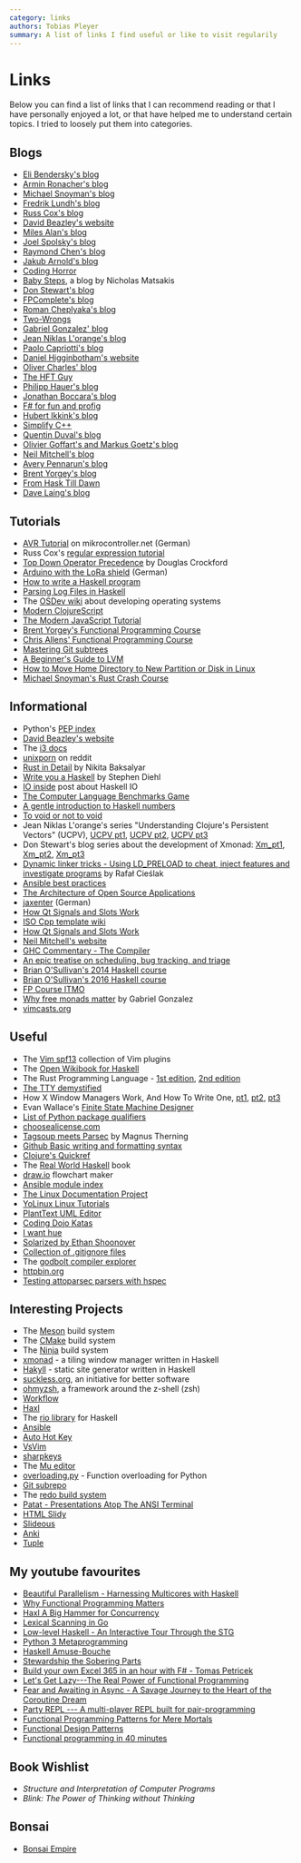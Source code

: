 ```yaml
---
category: links
authors: Tobias Pleyer
summary: A list of links I find useful or like to visit regularily
---
```


Links
=====

Below you can find a list of links that I can recommend reading or that
I have personally enjoyed a lot, or that have helped me to understand
certain topics. I tried to loosely put them into categories.

Blogs
-----

-   [Eli Bendersky\'s blog](http://eli.thegreenplace.net)
-   [Armin Ronacher\'s blog](http://lucumr.pocoo.org)
-   [Michael Snoyman\'s blog](https://www.snoyman.com/blog)
-   [Fredrik Lundh\'s blog](http://effbot.org)
-   [Russ Cox\'s blog](https://research.swtch.com/)
-   [David Beazley\'s website](http://www.dabeaz.com/)
-   [Miles Alan\'s blog](http://userbound.com/blog/)
-   [Joel Spolsky\'s blog](https://www.joelonsoftware.com/)
-   [Raymond Chen\'s blog](https://blogs.msdn.microsoft.com/oldnewthing)
-   [Jakub Arnold\'s blog](https://blog.jakuba.net/)
-   [Coding Horror](https://blog.codinghorror.com)
-   [Baby Steps](http://smallcultfollowing.com/babysteps/), a blog by
    Nicholas Matsakis
-   [Don Stewart\'s blog](https://donsbot.wordpress.com/)
-   [FPComplete\'s blog](https://www.fpcomplete.com/blog)
-   [Roman Cheplyaka\'s blog](https://ro-che.info/articles/)
-   [Two-Wrongs](https://two-wrongs.com/)
-   [Gabriel Gonzalez\' blog](http://www.haskellforall.com/)
-   [Jean Niklas L'orange\'s blog](https://hypirion.com/)
-   [Paolo Capriotti\'s blog](https://paolocapriotti.com/)
-   [Daniel Higginbotham\'s
    website](http://www.flyingmachinestudios.com/)
-   [Oliver Charles\' blog](https://ocharles.org.uk/blog/)
-   [The HFT Guy](https://thehftguy.com/)
-   [Philipp Hauer\'s blog](https://blog.philipphauer.de/)
-   [Jonathan Boccara\'s blog](http://www.fluentcpp.com/)
-   [F\# for fun and profig](https://fsharpforfunandprofit.com/)
-   [Hubert Ikkink\'s blog](http://mrhaki.blogspot.com/)
-   [Simplify C++](https://arne-mertz.de/)
-   [Quentin Duval\'s blog](https://deque.blog/)
-   [Olivier Goffart\'s and Markus Goetz\'s blog](https://woboq.com/)
-   [Neil Mitchell\'s blog](https://neilmitchell.blogspot.com/)
-   [Avery Pennarun\'s blog](https://apenwarr.ca/log/)
-   [Brent Yorgey\'s blog](https://byorgey.wordpress.com/)
-   [From Hask Till Dawn](https://alpmestan.com/)
-   [Dave Laing\'s blog](http://dlaing.org/)

Tutorials
---------

-   [AVR
    Tutorial](https://www.mikrocontroller.net/articles/AVR-Tutorial) on
    mikrocontroller.net (German)
-   Russ Cox\'s [regular expression
    tutorial](https://swtch.com/~rsc/regexp/)
-   [Top Down Operator
    Precedence](http://javascript.crockford.com/tdop/tdop.html) by
    Douglas Crockford
-   [Arduino with the LoRa
    shield](https://stefan.schultheis.at/2017/lora-sensor-arduino-lora-shield/)
    (German)
-   [How to write a Haskell
    program](https://wiki.haskell.org/How_to_write_a_Haskell_program)
-   [Parsing Log Files in
    Haskell](https://www.schoolofhaskell.com/school/starting-with-haskell/libraries-and-frameworks/text-manipulation/attoparsec)
-   The [OSDev wiki](https://wiki.osdev.org/Main_Page) about developing
    operating systems
-   [Modern ClojureScript](https://github.com/magomimmo/modern-cljs)
-   [The Modern JavaScript Tutorial](http://javascript.info/)
-   [Brent Yorgey\'s Functional Programming
    Course](https://www.seas.upenn.edu/~cis194/spring13/lectures.html)
-   [Chris Allens\' Functional Programming
    Course](https://github.com/bitemyapp/fp-course)
-   [Mastering Git
    subtrees](https://medium.com/@porteneuve/mastering-git-subtrees-943d29a798ec)
-   [A Beginner\'s Guide to LVM](https://www.howtoforge.com/linux_lvm)
-   [How to Move Home Directory to New Partition or Disk in
    Linux](https://www.tecmint.com/move-home-directory-to-new-partition-disk-in-linux/)
-   [Michael Snoyman's Rust Crash
    Course](https://www.snoyman.com/blog/2018/10/introducing-rust-crash-course)

Informational
-------------

-   Python\'s [PEP index](https://www.python.org/dev/peps/)
-   [David Beazley\'s website](http://www.dabeaz.com/)
-   The [i3 docs](http://i3wm.org/docs/)
-   [unixporn](https://www.reddit.com/r/unixporn/) on reddit
-   [Rust in Detail](http://nbaksalyar.github.io/) by Nikita Baksalyar
-   [Write you a Haskell](http://dev.stephendiehl.com/fun/index.html) by
    Stephen Diehl
-   [IO inside](https://wiki.haskell.org/IO_inside) post about Haskell
    IO
-   [The Computer Language Benchmarks
    Game](https://benchmarksgame.alioth.debian.org/)
-   [A gentle introduction to Haskell
    numbers](https://www.haskell.org/tutorial/numbers.html)
-   [To void or not to
    void](https://www.fpcomplete.com/blog/2017/07/to-void-or-to-void)
-   Jean Niklas L'orange\'s series \"Understanding Clojure\'s Persistent
    Vectors\" (UCPV), [UCPV
    pt1](https://hypirion.com/musings/understanding-persistent-vector-pt-1),
    [UCPV
    pt2](https://hypirion.com/musings/understanding-persistent-vector-pt-2),
    [UCPV
    pt3](https://hypirion.com/musings/understanding-persistent-vector-pt-3)
-   Don Stewart\'s blog series about the development of Xmonad:
    [Xm\_pt1](https://donsbot.wordpress.com/2007/05/01/roll-your-own-window-manager-part-1-defining-and-testing-a-model/),
    [Xm\_pt2](https://donsbot.wordpress.com/2007/05/17/roll-your-own-window-manager-tracking-focus-with-a-zipper/),
    [Xm\_pt3](https://donsbot.wordpress.com/2007/06/02/xmonad-a-success-for-pure-functional-data-and-quickcheck/)
-   [Dynamic linker tricks - Using LD\_PRELOAD to cheat, inject features
    and investigate
    programs](https://rafalcieslak.wordpress.com/2013/04/02/dynamic-linker-tricks-using-ld_preload-to-cheat-inject-features-and-investigate-programs/)
    by Rafał Cieślak
-   [Ansible best
    practices](http://docs.ansible.com/ansible/latest/user_guide/playbooks_best_practices.html)
-   [The Architecture of Open Source
    Applications](http://www.aosabook.org/en/index.html)
-   [jaxenter](https://jaxenter.de/) (German)
-   [How Qt Signals and Slots
    Work](https://woboq.com/blog/how-qt-signals-slots-work.html)
-   [ISO Cpp template wiki](https://isocpp.org/wiki/faq/templates)
-   [How Qt Signals and Slots
    Work](https://woboq.com/blog/how-qt-signals-slots-work.html)
-   [Neil Mitchell\'s website](https://ndmitchell.com/)
-   [GHC Commentary - The
    Compiler](https://ghc.haskell.org/trac/ghc/wiki/Commentary/Compiler)
-   [An epic treatise on scheduling, bug tracking, and
    triage](https://apenwarr.ca/log/20171213)
-   [Brian O\'Sullivan\'s 2014 Haskell
    course](http://www.scs.stanford.edu/14sp-cs240h/)
-   [Brian O\'Sullivan\'s 2016 Haskell
    course](http://www.scs.stanford.edu/16wi-cs240h/)
-   [FP Course ITMO](https://github.com/jagajaga/FP-Course-ITMO)
-   [Why free monads
    matter](http://www.haskellforall.com/2012/06/you-could-have-invented-free-monads.html)
    by Gabriel Gonzalez
-   [vimcasts.org](http://vimcasts.org/episodes/)

Useful
------

-   The [Vim spf13](http://vim.spf13.com/) collection of Vim plugins
-   The [Open Wikibook for
    Haskell](https://en.wikibooks.org/wiki/Haskell)
-   The Rust Programming Language - [1st
    edition](https://doc.rust-lang.org/stable/book/first-edition/), [2nd
    edition](https://doc.rust-lang.org/stable/book/second-edition/)
-   [The TTY
    demystified](http://www.linusakesson.net/programming/tty/index.php)
-   How X Window Managers Work, And How To Write One,
    [pt1](https://seasonofcode.com/posts/how-x-window-managers-work-and-how-to-write-one-part-i.html),
    [pt2](https://seasonofcode.com/posts/how-x-window-managers-work-and-how-to-write-one-part-ii.html),
    [pt3](https://seasonofcode.com/posts/how-x-window-managers-work-and-how-to-write-one-part-iii.html)
-   Evan Wallace\'s [Finite State Machine
    Designer](http://www.madebyevan.com/fsm/)
-   [List of Python package
    qualifiers](https://pypi.python.org/pypi?%3Aaction=list_classifiers)
-   [choosealicense.com](https://choosealicense.com/licenses/)
-   [Tagsoup meets
    Parsec](http://therning.org/magnus/posts/2008-08-08-367-tagsoup-meet-parsec.html)
    by Magnus Therning
-   [Github Basic writing and formatting
    syntax](https://help.github.com/articles/basic-writing-and-formatting-syntax/)
-   [Clojure\'s Quickref](http://clojuredocs.org/quickref)
-   The [Real World Haskell](http://book.realworldhaskell.org/) book
-   [draw.io](https://www.draw.io/) flowchart maker
-   [Ansible module
    index](http://docs.ansible.com/ansible/latest/modules/modules_by_category.html)
-   [The Linux Documentation Project](http://tldp.org/)
-   [YoLinux Linux Tutorials](http://www.yolinux.com/TUTORIALS/)
-   [PlantText UML Editor](https://www.planttext.com/)
-   [Coding Dojo Katas](http://codingdojo.org/KataCatalogue/)
-   [I want hue](http://tools.medialab.sciences-po.fr/iwanthue/)
-   [Solarized by Ethan
    Shoonover](https://ethanschoonover.com/solarized/)
-   [Collection of .gitignore
    files](https://github.com/github/gitignore)
-   The [godbolt compiler explorer](https://godbolt.org/)
-   [httpbin.org](http://httpbin.org/)
-   [Testing attoparsec parsers with
    hspec](https://alpmestan.com/posts/2014-06-18-testing-attoparsec-parsers-with-hspec.html)

Interesting Projects
--------------------

-   The [Meson](http://mesonbuild.com/) build system
-   The [CMake](https://cmake.org/) build system
-   The [Ninja](https://ninja-build.org/) build system
-   [xmonad](http://xmonad.org/) - a tiling window manager written in
    Haskell
-   [Hakyll](https://jaspervdj.be/hakyll/) - static site generator
    written in Haskell
-   [suckless.org](http://suckless.org/), an initiative for better
    software
-   [ohmyzsh](http://ohmyz.sh/), a framework around the z-shell (zsh)
-   [Workflow](https://github.com/agocorona/Workflow)
-   [Haxl](https://github.com/facebook/Haxl)
-   The [rio library](https://github.com/commercialhaskell/rio) for
    Haskell
-   [Ansible](https://github.com/ansible/ansible)
-   [Auto Hot Key](https://autohotkey.com)
-   [VsVim](https://github.com/jaredpar/VsVim)
-   [sharpkeys](https://github.com/randyrants/sharpkeys)
-   The [Mu editor](https://codewith.mu/)
-   [overloading.py](https://github.com/bintoro/overloading.py) -
    Function overloading for Python
-   [Git subrepo](https://github.com/ingydotnet/git-subrepo)
-   The [redo build system](https://github.com/apenwarr/redo)
-   [Patat - Presentations Atop The ANSI
    Terminal](https://github.com/jaspervdj/patat)
-   [HTML Slidy](https://www.w3.org/Talks/Tools/Slidy2/Overview.html)
-   [Slideous](https://goessner.net/articles/slideous/)
-   [Anki](https://apps.ankiweb.net/)
-   [Tuple](https://screenheroreplacement.com/)

My youtube favourites
---------------------

-   [Beautiful Parallelism - Harnessing Multicores with Haskell
    ](https://www.youtube.com/watch?v=MOv71gAOP6M)
-   [Why Functional Programming Matters
    ](https://www.youtube.com/watch?v=XrNdvWqxBvA)
-   [Haxl A Big Hammer for Concurrency
    ](https://www.youtube.com/watch?v=sT6VJkkhy0o)
-   [Lexical Scanning in Go
    ](https://www.youtube.com/watch?v=HxaD_trXwRE)
-   [Low-level Haskell - An Interactive Tour Through the STG
    ](https://www.youtube.com/watch?v=-MFk7PIKYsg)
-   [Python 3 Metaprogramming
    ](https://www.youtube.com/watch?v=sPiWg5jSoZI)
-   [Haskell Amuse-Bouche
    ](https://www.youtube.com/watch?v=b9FagOVqxmI)
-   [Stewardship the Sobering Parts
    ](https://www.youtube.com/watch?v=2y5Pv4yN0b0)
-   [Build your own Excel 365 in an hour with F\# - Tomas Petricek
    ](https://www.youtube.com/watch?v=Bnm71YEt_lI)
-   [Let's Get Lazy---The Real Power of Functional Programming
    ](https://www.youtube.com/watch?v=ntWdmlrCheY)
-   [Fear and Awaiting in Async - A Savage Journey to the Heart of the
    Coroutine Dream](https://www.youtube.com/watch?v=E-1Y4kSsAFc)
-   [Party REPL --- A multi-player REPL built for pair-programming
    ](https://www.youtube.com/watch?v=AJING0Vigpg)
-   [Functional Programming Patterns for Mere Mortals
    ](https://www.youtube.com/watch?v=v9QGWbGppis)
-   [Functional Design Patterns
    ](https://www.youtube.com/watch?v=srQt1NAHYC0)
-   [Functional programming in 40 minutes
    ](https://www.youtube.com/watch?v=0if71HOyVjY)

Book Wishlist
-------------

-   *Structure and Interpretation of Computer Programs*
-   *Blink: The Power of Thinking without Thinking*

Bonsai
------

-   [Bonsai Empire](http://www.bonsaiempire.de/)
